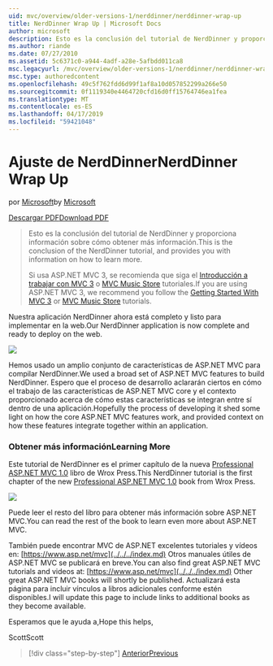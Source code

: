 ```yaml
---
uid: mvc/overview/older-versions-1/nerddinner/nerddinner-wrap-up
title: NerdDinner Wrap Up | Microsoft Docs
author: microsoft
description: Esto es la conclusión del tutorial de NerdDinner y proporciona información sobre cómo obtener más información.
ms.author: riande
ms.date: 07/27/2010
ms.assetid: 5c6371c0-a944-4adf-a28e-5afbdd011ca8
msc.legacyurl: /mvc/overview/older-versions-1/nerddinner/nerddinner-wrap-up
msc.type: authoredcontent
ms.openlocfilehash: 49c5f762fdd6d99f1af8a10d057852299a266e50
ms.sourcegitcommit: 0f1119340e4464720cfd16d0ff15764746ea1fea
ms.translationtype: MT
ms.contentlocale: es-ES
ms.lasthandoff: 04/17/2019
ms.locfileid: "59421048"
---
```

# <a name="nerddinner-wrap-up"></a><span data-ttu-id="b670a-103">Ajuste de NerdDinner</span><span class="sxs-lookup"><span data-stu-id="b670a-103">NerdDinner Wrap Up</span></span>

<span data-ttu-id="b670a-104">por [Microsoft](https://github.com/microsoft)</span><span class="sxs-lookup"><span data-stu-id="b670a-104">by [Microsoft](https://github.com/microsoft)</span></span>

[<span data-ttu-id="b670a-105">Descargar PDF</span><span class="sxs-lookup"><span data-stu-id="b670a-105">Download PDF</span></span>](http://aspnetmvcbook.s3.amazonaws.com/aspnetmvc-nerdinner_v1.pdf)

> <span data-ttu-id="b670a-106">Esto es la conclusión del tutorial de NerdDinner y proporciona información sobre cómo obtener más información.</span><span class="sxs-lookup"><span data-stu-id="b670a-106">This is the conclusion of the NerdDinner tutorial, and provides you with information on how to learn more.</span></span>
> 
> <span data-ttu-id="b670a-107">Si usa ASP.NET MVC 3, se recomienda que siga el [Introducción a trabajar con MVC 3](../../older-versions/getting-started-with-aspnet-mvc3/cs/intro-to-aspnet-mvc-3.md) o [MVC Music Store](../../older-versions/mvc-music-store/mvc-music-store-part-1.md) tutoriales.</span><span class="sxs-lookup"><span data-stu-id="b670a-107">If you are using ASP.NET MVC 3, we recommend you follow the [Getting Started With MVC 3](../../older-versions/getting-started-with-aspnet-mvc3/cs/intro-to-aspnet-mvc-3.md) or [MVC Music Store](../../older-versions/mvc-music-store/mvc-music-store-part-1.md) tutorials.</span></span>


<span data-ttu-id="b670a-108">Nuestra aplicación NerdDinner ahora está completo y listo para implementar en la web.</span><span class="sxs-lookup"><span data-stu-id="b670a-108">Our NerdDinner application is now complete and ready to deploy on the web.</span></span>

![](nerddinner-wrap-up/_static/image1.png)

<span data-ttu-id="b670a-109">Hemos usado un amplio conjunto de características de ASP.NET MVC para compilar NerdDinner.</span><span class="sxs-lookup"><span data-stu-id="b670a-109">We used a broad set of ASP.NET MVC features to build NerdDinner.</span></span> <span data-ttu-id="b670a-110">Espero que el proceso de desarrollo aclararán ciertos en cómo el trabajo de las características de ASP.NET MVC core y el contexto proporcionado acerca de cómo estas características se integran entre sí dentro de una aplicación.</span><span class="sxs-lookup"><span data-stu-id="b670a-110">Hopefully the process of developing it shed some light on how the core ASP.NET MVC features work, and provided context on how these features integrate together within an application.</span></span>

### <a name="learning-more"></a><span data-ttu-id="b670a-111">Obtener más información</span><span class="sxs-lookup"><span data-stu-id="b670a-111">Learning More</span></span>

<span data-ttu-id="b670a-112">Este tutorial de NerdDinner es el primer capítulo de la nueva [Professional ASP.NET MVC 1.0](https://www.amazon.com/gp/product/0470384611?ie=UTF8&amp;tag=scoblo04-20&amp;linkCode=xm2&amp;camp=1789&amp;creativeASIN=0470384611) libro de Wrox Press.</span><span class="sxs-lookup"><span data-stu-id="b670a-112">This NerdDinner tutorial is the first chapter of the new [Professional ASP.NET MVC 1.0](https://www.amazon.com/gp/product/0470384611?ie=UTF8&amp;tag=scoblo04-20&amp;linkCode=xm2&amp;camp=1789&amp;creativeASIN=0470384611) book from Wrox Press.</span></span>

[![](https://mscblogs.blob.core.windows.net/media/scottgu/Media/bookcover1_6CAECF94.png)](https://www.amazon.com/gp/product/0470384611?ie=UTF8&amp;tag=scoblo04-20&amp;linkCode=xm2&amp;camp=1789&amp;creativeASIN=0470384611)

<span data-ttu-id="b670a-113">Puede leer el resto del libro para obtener más información sobre ASP.NET MVC.</span><span class="sxs-lookup"><span data-stu-id="b670a-113">You can read the rest of the book to learn even more about ASP.NET MVC.</span></span>

<span data-ttu-id="b670a-114">También puede encontrar MVC de ASP.NET excelentes tutoriales y vídeos en: [https://www.asp.net/mvc](../../../index.md) Otros manuales útiles de ASP.NET MVC se publicará en breve.</span><span class="sxs-lookup"><span data-stu-id="b670a-114">You can also find great ASP.NET MVC tutorials and videos at: [https://www.asp.net/mvc](../../../index.md) Other great ASP.NET MVC books will shortly be published.</span></span> <span data-ttu-id="b670a-115">Actualizará esta página para incluir vínculos a libros adicionales conforme estén disponibles.</span><span class="sxs-lookup"><span data-stu-id="b670a-115">I will update this page to include links to additional books as they become available.</span></span>

<span data-ttu-id="b670a-116">Esperamos que le ayuda a,</span><span class="sxs-lookup"><span data-stu-id="b670a-116">Hope this helps,</span></span>

<span data-ttu-id="b670a-117">Scott</span><span class="sxs-lookup"><span data-stu-id="b670a-117">Scott</span></span>

> [!div class="step-by-step"]
> [<span data-ttu-id="b670a-118">Anterior</span><span class="sxs-lookup"><span data-stu-id="b670a-118">Previous</span></span>](enable-automated-unit-testing.md)
